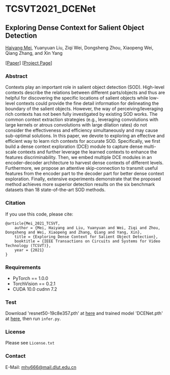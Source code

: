 # TCSVT2021_DCENet

## Exploring Dense Context for Salient Object Detection
[Haiyang Mei](https://mhaiyang.github.io/), Yuanyuan Liu, Ziqi Wei, Dongsheng Zhou, Xiaopeng Wei, Qiang Zhang, and Xin Yang

[[Paper](https://ieeexplore.ieee.org/document/9389751)] [[Project Page](https://mhaiyang.github.io/TCSVT2021_TCSVTNet/index.html)]

### Abstract
Contexts play an important role in salient object detection (SOD). High-level contexts describe the relations between different parts/objects and thus are helpful for discovering the specific locations of salient objects while low-level contexts could provide the fine detail information for delineating the boundary of the salient objects. However, the way of perceiving/leveraging rich contexts has not been fully investigated by existing SOD works. The common context extraction strategies (e.g., leveraging convolutions with large kernels or atrous convolutions with large dilation rates) do not consider the effectiveness and efficiency simultaneously and may cause sub-optimal solutions. In this paper, we devote to exploring an effective and efficient way to learn rich contexts for accurate SOD. Specifically, we first build a dense context exploration (DCE) module to capture dense multi-scale contexts and further leverage the learned contexts to enhance the features discriminability. Then, we embed multiple DCE modules in an encoder-decoder architecture to harvest dense contexts of different levels. Furthermore, we propose an attentive skip-connection to transmit useful features from the encoder part to the decoder part for better dense context exploration. Finally, extensive experiments demonstrate that the proposed method achieves more superior detection results on the six benchmark datasets than 18 state-of-the-art SOD methods.

### Citation
If you use this code, please cite:

```
@article{Mei_2021_TCSVT,
    author = {Mei, Haiyang and Liu, Yuanyuan and Wei, Ziqi and Zhou, Dongsheng and Wei, Xiaopeng and Zhang, Qiang and Yang, Xin},
    title = {Exploring Dense Context for Salient Object Detection},
    booktitle = {IEEE Transactions on Circuits and Systems for Video Technology (TCSVT)},
    year = {2021}
}
```

### Requirements
* PyTorch == 1.0.0
* TorchVision == 0.2.1
* CUDA 10.0  cudnn 7.2

### Test
Download 'resnet50-19c8e357.pth' at [here](https://download.pytorch.org/models/resnet50-19c8e357.pth) and trained model 'DCENet.pth' at [here](https://mhaiyang.github.io/TCSVT2021_DCENet/index.html), then run `infer.py`.

### License
Please see `License.txt`

### Contact
E-Mail: mhy666@mail.dlut.edu.cn
